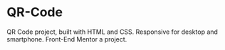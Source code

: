 # QR-Code
QR Code project, built with HTML and CSS. Responsive for desktop and smartphone. Front-End Mentor a project.
